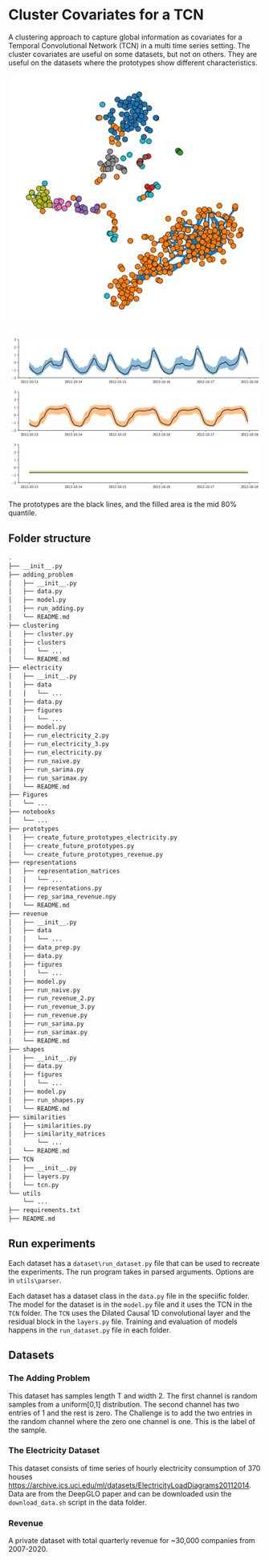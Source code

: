 # Cluster Covariates for a TCN 
A clustering approach to capture global information as covariates for a Temporal Convolutional Network (TCN) in a multi time series setting. The cluster covariates are useful on some datasets, but not on others. They are useful on the datasets where the prototypes show different characteristics.

![Clustering of the time series in the Electricity dataset](https://github.com/erikdengerud/TCN/blob/master/Figures/electricity_best_clustering_edges-1.png)

![Prototype 0](https://github.com/erikdengerud/TCN/blob/master/Figures/electricity_best_cluster_0-1.png)
![Prototype 1](https://github.com/erikdengerud/TCN/blob/master/Figures/electricity_best_cluster_1-1.png)
![Prototype 8](https://github.com/erikdengerud/TCN/blob/master/Figures/electricity_best_cluster_8-1.png)

The prototypes are the black lines, and the filled area is the mid 80\% quantile.

## Folder structure

```bash
.
├── __init__.py
├── adding_problem
│   ├── __init__.py
│   ├── data.py
│   ├── model.py
│   ├── run_adding.py
│   └── README.md
├── clustering
│   ├── cluster.py
│   ├── clusters
│   │   └── ...
│   └── README.md
├── electricity
│   ├── __init__.py
│   ├── data
│   │   └── ...
│   ├── data.py
│   ├── figures
│   │   └── ...
│   ├── model.py
│   ├── run_electricity_2.py
│   ├── run_electricity_3.py
│   ├── run_electricity.py
│   ├── run_naive.py
│   ├── run_sarima.py
│   ├── run_sarimax.py
│   └── README.md
├── Figures
│   └── ...
├── notebooks
│   └── ...
├── prototypes
│   ├── create_future_prototypes_electricity.py
│   ├── create_future_prototypes.py
│   └── create_future_prototypes_revenue.py
├── representations
│   ├── representation_matrices
│   │   └── ...
│   ├── representations.py
│   ├── rep_sarima_revenue.npy
│   └── README.md
├── revenue
│   ├── __init__.py
│   ├── data
│   │   └── ...
│   ├── data_prep.py
│   ├── data.py
│   ├── figures
│   │   └── ...
│   ├── model.py
│   ├── run_naive.py
│   ├── run_revenue_2.py
│   ├── run_revenue_3.py
│   ├── run_revenue.py
│   ├── run_sarima.py
│   ├── run_sarimax.py
│   └── README.md
├── shapes
│   ├── __init__.py
│   ├── data.py
│   ├── figures
│   │   └── ...
│   ├── model.py
│   ├── run_shapes.py
│   └── README.md
├── similarities
│   ├── similarities.py
│   ├── similarity_matrices
│       └── ...
│   └── README.md
├── TCN
│   ├── __init__.py
│   ├── layers.py
│   └── tcn.py
└── utils
    └── ...
├── requirements.txt
├── README.md
```

## Run experiments

Each dataset has a `dataset\run_dataset.py` file that can be used to recreate the experiments. The run program takes in parsed arguments. Options are in `utils\parser`.

Each dataset has a dataset class in the `data.py` file in the speciific folder. The model
for the dataset is in the `model.py` file and it uses the TCN in the `TCN` folder. The `TCN`
uses the Dilated Causal 1D convolutional layer and the residual block in the `layers.py` file.
Training and evaluation of models happens in the `run_dataset.py` file in each folder.

## Datasets

### The Adding Problem
This dataset has samples length T  and width 2. The first channel is random samples from a uniform[0,1] distribution. The second channel has two entries of 1 and the rest is zero. The Challenge is to add the two entries in the random channel where the zero one channel is one. This is the label of the sample.

### The Electricity Dataset
This dataset consists of time series of hourly electricity consumption of 370 houses <https://archive.ics.uci.edu/ml/datasets/ElectricityLoadDiagrams20112014>. Data are from the DeepGLO paper and can be 
downloaded usin the `download_data.sh` script in the data folder.

### Revenue
A private dataset with total quarterly revenue for ~30,000 companies from 2007-2020.

